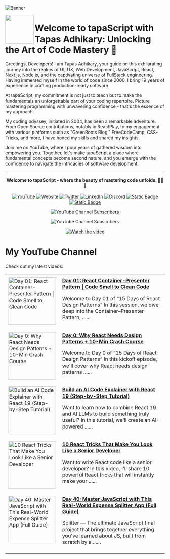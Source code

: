 ![Banner](https://github.com/tapascript/.github/assets/95961359/e788f8a1-7718-45e9-89e3-1f23515e8dd8)

[<img align="left" height="90" src="https://avatars.githubusercontent.com/u/145749994?s=200&v=4">](https://avatars.githubusercontent.com/u/145749994?s=200&v=4)

# Welcome to tapaScript with Tapas Adhikary: Unlocking the Art of Code Mastery 🚀

Greetings, Developers! I am Tapas Adhikary, your guide on this exhilarating journey into the realms of UI, UX, Web Development, JavaScript, React, Next.js, Node.js, and the captivating universe of FullStack engineering. Having immersed myself in the world of code since 2000, I bring 19 years of experience in crafting production-ready software.

At tapaScript, my commitment is not just to teach but to make the fundamentals an unforgettable part of your coding repertoire. Picture mastering programming with unwavering confidence - that's the essence of my approach.

My coding odyssey, initiated in 2004, has been a remarkable adventure. From Open Source contributions, notably in ReactPlay, to my engagement with various platforms such as "GreenRoots Blog," FreeCodeCamp, CSS-Tricks, and more, I have honed my skills and shared my insights.

Join me on YouTube, where I pour years of gathered wisdom into empowering you. Together, let's make tapaScript a place where fundamental concepts become second nature, and you emerge with the confidence to navigate the intricacies of software development.

<hr/>
<div align=center>
  <h4> Welcome to tapaScript - where the beauty of mastering code unfolds. 👨‍💻✨</h4>
 
  
  [![YouTube](https://img.shields.io/badge/YouTube-FF0000?logo=YouTube&logoColor=white)](https://www.youtube.com/@tapasadhikary)
  [![Website](https://img.shields.io/badge/Website-72e3ed)](https://www.tapascript.io/)
  [![Twitter](https://img.shields.io/badge/Twitter-1DA1F2?logo=Twitter&logoColor=white)](https://twitter.com/tapasadhikary)
  [![LinkedIn](https://img.shields.io/badge/LinkedIn-0077B5?logo=LinkedIn&logoColor=white)](https://www.linkedin.com/in/tapasadhikary/)
  [![Discord](https://img.shields.io/badge/Discord-4e5152?logo=Discord&logoColor=white)](https://discord.com/invite/YzUe4DbNAz)
  [![Static Badge](https://img.shields.io/badge/Facebook-288dc7?logo=Facebook&color=288dc7)](https://www.facebook.com/tapascript)
  [![Static Badge](https://img.shields.io/badge/Channel-fff?logo=Whatsapp)](https://whatsapp.com/channel/0029VaD6TMXICVfrYVJsO21M)

![YouTube Channel Subscribers](https://img.shields.io/youtube/channel/subscribers/UCaYr5yxgOyk599Mnb3TGh-g?label=tapaScript)

![YouTube Channel Subscribers](https://img.shields.io/youtube/channel/subscribers/UCKaF0yTK_-SIAgOzgjdsOXw?label=tapaScript%20Bangla)

[![Watch the video](https://img.youtube.com/vi/90BgcWNRFMk/0.jpg)](https://www.youtube.com/watch?v=90BgcWNRFMk)

</div>

# My YouTube Channel

Check out my latest videos:

<!-- latest-videos -->
<table border="0">
  
  <tr>
    <td style="padding: 10px; vertical-align: top;">
      <a href="https://www.youtube.com/watch?v=1UHbhikwg-s" target="_blank">
        <img width="150" src="https://img.youtube.com/vi/1UHbhikwg-s/mqdefault.jpg" alt="Day 01: React Container-Presenter Pattern | Code Smell to Clean Code">
      </a>
    </td>
    <td style="padding: 10px; vertical-align: top;">
      <a href="https://www.youtube.com/watch?v=1UHbhikwg-s" target="_blank">
        <strong>Day 01: React Container-Presenter Pattern | Code Smell to Clean Code</strong>
      </a>
      <br/>
      <p>Welcome to Day 01 of “15 Days of React Design Patterns” In this session, we dive deep into the Container–Presenter Pattern, ......</p>
    </td>
  </tr>
  
  <tr>
    <td style="padding: 10px; vertical-align: top;">
      <a href="https://www.youtube.com/watch?v=OWi31QoHqNk" target="_blank">
        <img width="150" src="https://img.youtube.com/vi/OWi31QoHqNk/mqdefault.jpg" alt="Day 0: Why React Needs Design Patterns + 10-Min Crash Course">
      </a>
    </td>
    <td style="padding: 10px; vertical-align: top;">
      <a href="https://www.youtube.com/watch?v=OWi31QoHqNk" target="_blank">
        <strong>Day 0: Why React Needs Design Patterns + 10-Min Crash Course</strong>
      </a>
      <br/>
      <p>Welcome to Day 0 of “15 Days of React Design Patterns” In this kickoff episode, we'll cover why React needs design patterns ......</p>
    </td>
  </tr>
  
  <tr>
    <td style="padding: 10px; vertical-align: top;">
      <a href="https://www.youtube.com/watch?v=KnhK9BeDpdI" target="_blank">
        <img width="150" src="https://img.youtube.com/vi/KnhK9BeDpdI/mqdefault.jpg" alt="Build an AI Code Explainer with React 19 (Step-by-Step Tutorial)">
      </a>
    </td>
    <td style="padding: 10px; vertical-align: top;">
      <a href="https://www.youtube.com/watch?v=KnhK9BeDpdI" target="_blank">
        <strong>Build an AI Code Explainer with React 19 (Step-by-Step Tutorial)</strong>
      </a>
      <br/>
      <p>Want to learn how to combine React 19 and AI LLMs to build something truly useful? In this tutorial, we'll create an AI-powered ......</p>
    </td>
  </tr>
  
  <tr>
    <td style="padding: 10px; vertical-align: top;">
      <a href="https://www.youtube.com/watch?v=ID86VfmkOUk" target="_blank">
        <img width="150" src="https://img.youtube.com/vi/ID86VfmkOUk/mqdefault.jpg" alt="10 React Tricks That Make You Look Like a Senior Developer">
      </a>
    </td>
    <td style="padding: 10px; vertical-align: top;">
      <a href="https://www.youtube.com/watch?v=ID86VfmkOUk" target="_blank">
        <strong>10 React Tricks That Make You Look Like a Senior Developer</strong>
      </a>
      <br/>
      <p>Want to write React code like a senior developer? In this video, I'll share 10 powerful React tricks that will instantly make your ......</p>
    </td>
  </tr>
  
  <tr>
    <td style="padding: 10px; vertical-align: top;">
      <a href="https://www.youtube.com/watch?v=ITNaVrDk9G0" target="_blank">
        <img width="150" src="https://img.youtube.com/vi/ITNaVrDk9G0/mqdefault.jpg" alt="Day 40: Master JavaScript with This Real-World Expense Splitter App (Full Guide)">
      </a>
    </td>
    <td style="padding: 10px; vertical-align: top;">
      <a href="https://www.youtube.com/watch?v=ITNaVrDk9G0" target="_blank">
        <strong>Day 40: Master JavaScript with This Real-World Expense Splitter App (Full Guide)</strong>
      </a>
      <br/>
      <p>Splitter — The ultimate JavaScript final project that brings together everything you've learned about JS, built from scratch by a ......</p>
    </td>
  </tr>
  
</table>
<!-- latest-videos-end -->
